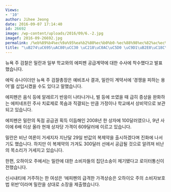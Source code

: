 ```yaml
---
Views:
- '10'
author: Jihee Jeong
date: 2016-09-07 17:14:40
id: 26692
image: /wp-content/uploads/2016/09/6.-2.jpg
imagef: 2016-09-26692.jpg
permalink: /%eb%89%b4%ec%9a%95%ea%b2%80%ec%b0%b0-%ec%88%98%ec%82%ac%ec%97%90-%ec%a7%91%eb%8b%a8%ec%86%8c%ec%86%a1/
title: "\uB274\uC695\uAC80\uCC30 \uC218\uC0AC\uC5D0 \uC9D1\uB2E8\uC18C\uC1A1&#8230;"
---
```


뉴욕 주 검찰은 밀란과 일부 학교와의 에피펜 공급계약에 대한 수사에 착수했다고 발표했습니다.

에릭 슈나이더만 뉴욕 주 검찰총장은 예비조사 결과, 밀란이 계약서에 &#8216;경쟁을 피하는 용어&#8217;를 삽입시켰을 수도 있다고 말했습니다.

에피펜은 음식 등에 알레르기 반응이 나타나거나, 벌 등에 쏘였을 때 급히 증상을 완화하는 에피네프린 주사 치료제로 목숨과 직결되는 만큼 가정이나 학교에서 상비약으로 보관되고 있습니다.

에피펜은 밀란의 독점 공급권 획득 이듬해인 2008년 한 상자에 100달러였으나, 9년 사이에 6배 이상 올라 현재 상자당 가격이 609달러에 이르고 있습니다.

밀란은 비난 여론이 거세지자 지난달 29일 반값의 복제약을 출시하겠다며 진화에 나서기도 했습니다. 하지만 이 복제약의 가겨도 300달러 선에서 공급될 것으로 알려져 비난의 목소리가 거세지고 있습니다.

한편, 오하이오 주에서는 밀란에 대한 소비자들의 집단소송이 제기됐다고 로이터통신이 전했습니다.

신시내티에 거주하는 한 여성은 &#8216;에피펜의 급격한 가격상승은 오하이오 주의 소비자보호법 위반&#8217;이라며 밀란을 상대로 소장을 제출했습니다.